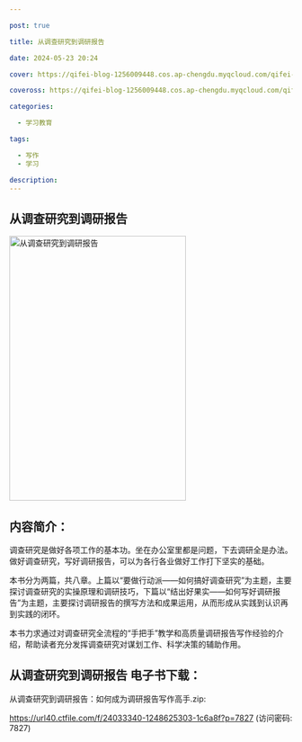 ```yaml
---

post: true

title: 从调查研究到调研报告

date: 2024-05-23 20:24

cover: https://qifei-blog-1256009448.cos.ap-chengdu.myqcloud.com/qifei-blog/661a256368eb93571318515d.jpg

coveross: https://qifei-blog-1256009448.cos.ap-chengdu.myqcloud.com/qifei-blog/661a256368eb93571318515d.jpg

categories:

  - 学习教育

tags:

  - 写作
  - 学习

description:
---
```


## 从调查研究到调研报告
<img alt="从调查研究到调研报告 " class="aligncenter loading" data-was-processed="true" decoding="async" fetchpriority="high" height="471" src="https://qifei-blog-1256009448.cos.ap-chengdu.myqcloud.com/qifei-blog/661a256368eb93571318515d.jpg " style="cursor: zoom-in;" width="314"/>

## 内容简介：

调查研究是做好各项工作的基本功。坐在办公室里都是问题，下去调研全是办法。做好调查研究，写好调研报告，可以为各行各业做好工作打下坚实的基础。

本书分为两篇，共八章。上篇以“要做行动派——如何搞好调查研究”为主题，主要探讨调查研究的实操原理和调研技巧，下篇以“结出好果实——如何写好调研报告”为主题，主要探讨调研报告的撰写方法和成果运用，从而形成从实践到认识再到实践的闭环。

本书力求通过对调查研究全流程的“手把手”教学和高质量调研报告写作经验的介绍，帮助读者充分发挥调查研究对谋划工作、科学决策的辅助作用。

## 从调查研究到调研报告 电子书下载：
从调查研究到调研报告：如何成为调研报告写作高手.zip: 

https://url40.ctfile.com/f/24033340-1248625303-1c6a8f?p=7827 (访问密码: 7827)
